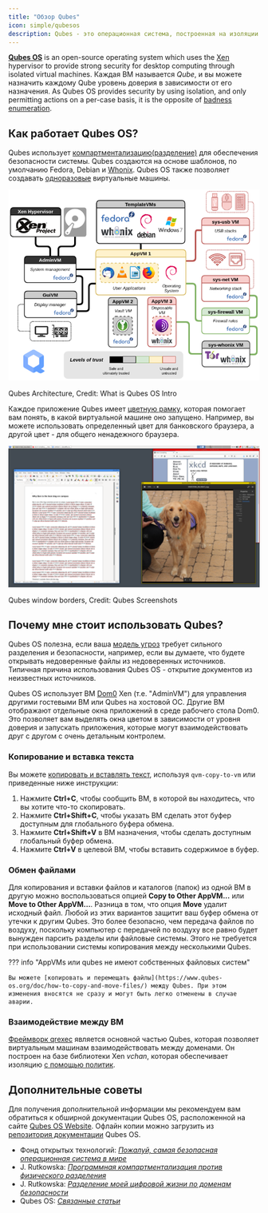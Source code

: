 ```yaml
---
title: "Обзор Qubes"
icon: simple/qubesos
description: Qubes - это операционная система, построенная на изоляции приложений в виртуальных машинах для обеспечения повышенной безопасности.
---
```


[**Qubes OS**](../desktop.md#qubes-os) is an open-source operating system which uses the [Xen](https://en.wikipedia.org/wiki/Xen) hypervisor to provide strong security for desktop computing through isolated virtual machines. Каждая ВМ называется *Qube*, и вы можете назначить каждому Qube уровень доверия в зависимости от его назначения. As Qubes OS provides security by using isolation, and only permitting actions on a per-case basis, it is the opposite of [badness enumeration](https://www.ranum.com/security/computer_security/editorials/dumb/).

## Как работает Qubes OS?

Qubes использует [компартментализацию(разделение)](https://www.qubes-os.org/intro/) для обеспечения безопасности системы. Qubes создаются на основе шаблонов, по умолчанию Fedora, Debian и [Whonix](../desktop.md#whonix). Qubes OS также позволяет создавать [одноразовые](https://www.qubes-os.org/doc/how-to-use-disposables/) виртуальные машины.

![Архитектура Qubes](../assets/img/qubes/qubes-trust-level-architecture.png)
<figcaption>Qubes Architecture, Credit: What is Qubes OS Intro</figcaption>

Каждое приложение Qubes имеет [цветную рамку](https://www.qubes-os.org/screenshots/), которая помогает вам понять, в какой виртуальной машине оно запущено. Например, вы можете использовать определенный цвет для банковского браузера, а другой цвет - для общего ненадежного браузера.

![Цветная рамка](../assets/img/qubes/r4.0-xfce-three-domains-at-work.png)
<figcaption>Qubes window borders, Credit: Qubes Screenshots</figcaption>

## Почему мне стоит использовать Qubes?

Qubes OS полезна, если ваша [модель угроз](../basics/threat-modeling.md) требует сильного разделения и безопасности, например, если вы думаете, что будете открывать недоверенные файлы из недоверенных источников. Типичная причина использования Qubes OS - открытие документов из неизвестных источников.

Qubes OS использует ВМ [Dom0](https://wiki.xenproject.org/wiki/Dom0) Xen (т.е. "AdminVM") для управления другими гостевыми ВМ или Qubes на хостовой ОС. Другие ВМ отображают отдельные окна приложений в среде рабочего стола Dom0. Это позволяет вам выделять окна цветом в зависимости от уровня доверия и запускать приложения, которые могут взаимодействовать друг с другом с очень детальным контролем.

### Копирование и вставка текста

Вы можете [копировать и вставлять текст](https://www.qubes-os.org/doc/how-to-copy-and-paste-text/), используя `qvm-copy-to-vm` или приведенные ниже инструкции:

1. Нажмите **Ctrl+C**, чтобы сообщить ВМ, в которой вы находитесь, что вы хотите что-то скопировать.
2. Нажмите **Ctrl+Shift+C**, чтобы указать ВМ сделать этот буфер доступным для глобального буфера обмена.
3. Нажмите **Ctrl+Shift+V** в ВМ назначения, чтобы сделать доступным глобальный буфер обмена.
4. Нажмите **Ctrl+V** в целевой ВМ, чтобы вставить содержимое в буфер.

### Обмен файлами

Для копирования и вставки файлов и каталогов (папок) из одной ВМ в другую можно воспользоваться опцией **Copy to Other AppVM...** или **Move to Other AppVM...**. Разница в том, что опция **Move** удалит исходный файл. Любой из этих вариантов защитит ваш буфер обмена от утечки к другим Qubes. Это более безопасно, чем передача файлов по воздуху, поскольку компьютер с передачей по воздуху все равно будет вынужден парсить разделы или файловые системы. Этого не требуется при использовании системы копирования между несколькими Qubes.

??? info "AppVMs или qubes не имеют собственных файловых систем"

    Вы можете [копировать и перемещать файлы](https://www.qubes-os.org/doc/how-to-copy-and-move-files/) между Qubes. При этом изменения вносятся не сразу и могут быть легко отменены в случае аварии.

### Взаимодействие между ВМ

[Фреймворк qrexec](https://www.qubes-os.org/doc/qrexec/) является основной частью Qubes, которая позволяет виртуальным машинам взаимодействовать между доменами. Он построен на базе библиотеки Xen *vchan*, которая обеспечивает изоляцию [с помощью политик](https://www.qubes-os.org/news/2020/06/22/new-qrexec-policy-system/).

## Дополнительные советы

Для получения дополнительной информации мы рекомендуем вам обратиться к обширной документации Qubes OS, расположенной на сайте [Qubes OS Website](https://www.qubes-os.org/doc/). Офлайн копии можно загрузить из [репозитория документации](https://github.com/QubesOS/qubes-doc) Qubes OS.

- Фонд открытых технологий: [*Пожалуй, самая безопасная операционная система в мире*](https://www.opentech.fund/news/qubes-os-arguably-the-worlds-most-secure-operating-system-motherboard/)
- J. Rutkowska: [*Программная компартментализация против физического разделения*](https://invisiblethingslab.com/resources/2014/Software_compartmentalization_vs_physical_separation.pdf)
- J. Rutkowska: [*Разделение моей цифровой жизни по доменам безопасности*](https://blog.invisiblethings.org/2011/03/13/partitioning-my-digital-life-into.html)
- Qubes OS: [*Связанные статьи*](https://www.qubes-os.org/news/categories/#articles)
